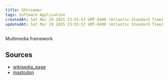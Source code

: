 ```yaml
---
title: GStreamer
tags: Software Application
createdAt: Sat Mar 29 2025 23:55:57 GMT-0400 (Atlantic Standard Time)
updatedAt: Sat Mar 29 2025 23:55:57 GMT-0400 (Atlantic Standard Time)
---
```



Multimedia framework



## Sources
- [wikipedia_page](https://en.wikipedia.org/wiki/GStreamer)
- [mastodon](gstreamer@floss.social)
